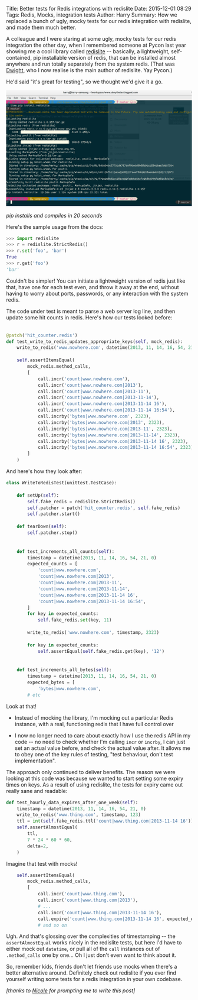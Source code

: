 Title: Better tests for Redis integrations with redislite
Date: 2015-12-01 08:29
Tags: Redis, Mocks, integration tests
Author: Harry
Summary: How we replaced a bunch of ugly, mocky tests for our redis integration with redislite, and made them much better.

A colleague and I were staring at some ugly, mocky tests for our redis integration the other day, when I remembered someone at Pycon last year showing me a cool library called [redislite](https://github.com/yahoo/redislite) -- basically, a lightweight, self-contained, pip installable version of redis, that can be installed almost anywhere and run totally separately from the system redis.  (That was [Dwight](https://twitter.com/dwighthubbard), who I now realise is the main author of redislite.  Yay Pycon.)

He'd said "it's great for testing", so we thought we'd give it a go.

<img src="/static/images/pip_install_redislite.png" alt="console output from pip installing redislite"></img>
<caption><i>pip installs and compiles in 20 seconds</i></caption>

Here's the sample usage from the docs:

```python
>>> import redislite
>>> r = redislite.StrictRedis()
>>> r.set('foo', 'bar')
True
>>> r.get('foo')
'bar'
```

Couldn't be simpler!  You can initiate a lightweight version of redis just like that, have one for each test even, and throw it away at the end, without having to worry about ports, passwords, or any interaction with the system redis.


The code under test is meant to parse a web server log line, and then update some hit counts in redis.  Here's how our tests looked before:

```python

@patch('hit_counter.redis')
def test_write_to_redis_updates_appropriate_keys(self, mock_redis):
    write_to_redis('www.nowhere.com', datetime(2013, 11, 14, 16, 54, 21, 0), 2323)

    self.assertItemsEqual(
        mock_redis.method_calls,
        [
            call.incr('count|www.nowhere.com'),
            call.incr('count|www.nowhere.com|2013'),
            call.incr('count|www.nowhere.com|2013-11'),
            call.incr('count|www.nowhere.com|2013-11-14'),
            call.incr('count|www.nowhere.com|2013-11-14 16'),
            call.incr('count|www.nowhere.com|2013-11-14 16:54'),
            call.incrby('bytes|www.nowhere.com', 2323),
            call.incrby('bytes|www.nowhere.com|2013', 2323),
            call.incrby('bytes|www.nowhere.com|2013-11', 2323),
            call.incrby('bytes|www.nowhere.com|2013-11-14', 2323),
            call.incrby('bytes|www.nowhere.com|2013-11-14 16', 2323),
            call.incrby('bytes|www.nowhere.com|2013-11-14 16:54', 2323),
        ]
    )
```


And here's how they look after:


```python
class WriteToRedisTest(unittest.TestCase):

    def setUp(self):
        self.fake_redis = redislite.StrictRedis()
        self.patcher = patch('hit_counter.redis', self.fake_redis)
        self.patcher.start()

    def tearDown(self):
        self.patcher.stop()


    def test_increments_all_counts(self):
        timestamp = datetime(2013, 11, 14, 16, 54, 21, 0)
        expected_counts = [
            'count|www.nowhere.com',
            'count|www.nowhere.com|2013',
            'count|www.nowhere.com|2013-11',
            'count|www.nowhere.com|2013-11-14',
            'count|www.nowhere.com|2013-11-14 16',
            'count|www.nowhere.com|2013-11-14 16:54',
        ]
        for key in expected_counts:
            self.fake_redis.set(key, 11)

        write_to_redis('www.nowhere.com', timestamp, 2323)

        for key in expected_counts:
            self.assertEqual(self.fake_redis.get(key), '12')


    def test_increments_all_bytes(self):
        timestamp = datetime(2013, 11, 14, 16, 54, 21, 0)
        expected_bytes = [
            'bytes|www.nowhere.com',
        # etc
```

Look at that!

* Instead of mocking the library, I'm mocking out a particular Redis instance, with a real, functioning redis that I have full control over

* I now no longer need to care about exactly how I use the redis API in my code -- no need to check whether I'm calling `incr` or `incrby`, I can just set an actual value before, and check the actual value after. It allows me to obey one of the key rules of testing, "test behaviour, don't test implementation".

The approach only continued to deliver benefits.  The reason we were looking at this code was because we wanted to start setting some expiry times on keys.  As a result of using redislite, the tests for expiry came out really sane and readable:

```python
def test_hourly_data_expires_after_one_week(self):
    timestamp = datetime(2013, 11, 14, 16, 54, 21, 0)
    write_to_redis('www.thing.com', timestamp, 123)
    ttl = int(self.fake_redis.ttl('count|www.thing.com|2013-11-14 16'))
    self.assertAlmostEqual(
        ttl,
        7 * 24 * 60 * 60,
        delta=2,
    )

```

Imagine that test with mocks! 

```python
    self.assertItemsEqual(
        mock_redis.method_calls,
        [
            call.incr('count|www.thing.com'),
            call.incr('count|www.thing.com|2013'),
            # ... 
            call.incr('count|www.thing.com|2013-11-14 16'),
            call.expire('count|www.thing.com|2013-11-14 16', expected_expiry),
            # and so on
```

Ugh. And that's glossing over the complexities of timestamping -- the `assertAlmostEqual` works nicely in the redislite tests, but here I'd have to either mock out `datetime`, or pull all of the `call` instances out of `.method_calls` one by one...  Oh I just don't even want to think about it.


So, remember kids, friends don't let friends use mocks when there's a better alternative around.  Definitely check out redislite if you ever find yourself writing some tests for a redis integration in your own codebase.

*[thanks to [Nicole](https://twitter.com/nlhkabu) for prompting me to write this post]*

